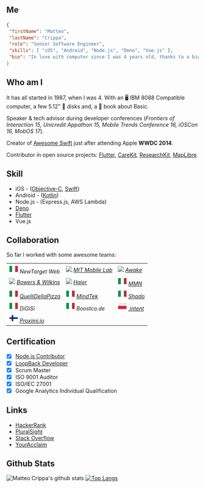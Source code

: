 <!--
**matteocrippa/matteocrippa** is a ✨ _special_ ✨ repository because its `README.md` (this file) appears on your GitHub profile.
-->

## Me

```json
{
 "firstName": "Matteo",
 "lastName": "Crippa",
 "role": "Senior Software Engineer",
 "skills": [ "iOS", "Android", "Node.js", "Deno", "Vue.js" ],
 "bio": "In love with computer since I was 4 years old, thanks to a big 5.12" floppy disk."
}

```

## Who am I

It has all started in 1987, when I was 4.
With an 🖥️ IBM 8088 Compatible computer, a few 5.12" 💾 disks and, a 📘 book about Basic.

Speaker & tech advisor during developer conferences (_Frontiers of Interaction 15, Unicredit Appathon 15, Mobile Trends Conference 16, iOSCon 16, MobOS 17_).

Creator of [Awesome Swift](https://github.com/matteocrippa/awesome-swift) just after attending Apple **WWDC 2014**.

Contributor in open source projects: [Flutter](https://github.com/flutter/flutter), [CareKit](https://github.com/carekit-apple/CareKit), [ResearchKit](https://github.com/ResearchKit/ResearchKit), [MapLibre](https://github.com/maplibre/maplibre-gl-native).

## Skill

- iOS - ([Objective-C](https://github.com/matteocrippa?tab=repositories&q=&type=&language=objective-c), [Swift](https://github.com/matteocrippa?tab=repositories&q=&type=&language=swift))
- Android - ([Kotlin](https://github.com/matteocrippa?tab=repositories&q=&type=&language=kotlin))
- Node.js - (Express.js, AWS Lambda)
- [Deno](https://github.com/matteocrippa?tab=repositories&q=&type=&language=typescript)
- [Flutter](https://github.com/matteocrippa?tab=repositories&q=&type=&language=dart)
- Vue.js

## Collaboration

So far I worked with some awesome teams: 

|        |   |     |
| ----------- | ----------- | -----------   |
| ![](https://raw.githubusercontent.com/gosquared/flags/master/flags/flags-iso/flat/24/IT.png) _NewTarget Web_  | ![](https://raw.githubusercontent.com/gosquared/flags/master/flags/flags-iso/flat/24/US.png) _[MIT Mobile Lab]()_ | ![](https://raw.githubusercontent.com/gosquared/flags/master/flags/flags-iso/flat/24/US.png) _[Awake](https://awake.us)_ |
| ![](https://raw.githubusercontent.com/gosquared/flags/master/flags/flags-iso/flat/24/GB.png) _[Bowers & Wilkins](https://www.bowerswilkins.com)_ | ![](https://raw.githubusercontent.com/gosquared/flags/master/flags/flags-iso/flat/24/CN.png) _[Haier](https://corporate.haier-europe.com/en/)_ | ![](https://raw.githubusercontent.com/gosquared/flags/master/flags/flags-iso/flat/24/IT.png) _[MMN](https://www.mmn.it)_ |
| ![](https://raw.githubusercontent.com/gosquared/flags/master/flags/flags-iso/flat/24/IT.png) _[QuelliDellaPizza](https://quellidellapizza.it/)_| ![](https://raw.githubusercontent.com/gosquared/flags/master/flags/flags-iso/flat/24/IT.png) _[MindTek](https://www.mindtek.it)_| ![](https://raw.githubusercontent.com/gosquared/flags/master/flags/flags-iso/flat/24/IT.png) _[Shado](https://shado.tv)_ |
| ![](https://raw.githubusercontent.com/gosquared/flags/master/flags/flags-iso/flat/24/IT.png) _DiGiSi_ | ![](https://raw.githubusercontent.com/gosquared/flags/master/flags/flags-iso/flat/24/IT.png) _Boostco.de_ | ![](https://raw.githubusercontent.com/gosquared/flags/master/flags/flags-iso/flat/24/PL.png) _[.intent](https://withintent.com)_ |   
| ![](https://raw.githubusercontent.com/gosquared/flags/master/flags/flags-iso/flat/24/FI.png) _[Proximi.io](https://proximi.io)_ | |

## Certification

- [x] [Node.js Contributor](https://www.youracclaim.com/badges/9b5aba92-6d4e-4e6e-bf7e-ca6b9d9b9ccf/linked_in_profile)
- [x] [LoopBack Developer](https://www.youracclaim.com/badges/cbdb1a17-7285-4e37-a93d-89d1ea2176dc/linked_in_profile)
- [x] Scrum Master
- [x] ISO 9001 Auditor
- [x] ISO/IEC 27001
- [x] Google Analytics Individual Qualification

## Links

- [HackerRank](https://www.hackerrank.com/matteo_crippa)
- [PluralSight](https://app.pluralsight.com/profile/matteo-crippa)
- [Stack Overflow](https://stackoverflow.com/users/187754/matteo-crippa)
- [YourAcclaim](https://www.youracclaim.com/users/matteo-crippa/badges)

## Github Stats

![Matteo Crippa's github stats](https://github-readme-stats.vercel.app/api?username=matteocrippa&show_icons=true&count_private=true)
[![Top Langs](https://github-readme-stats.vercel.app/api/top-langs/?username=matteocrippa&count_private=true&hide=c)](https://github.com/matteocrippa)
